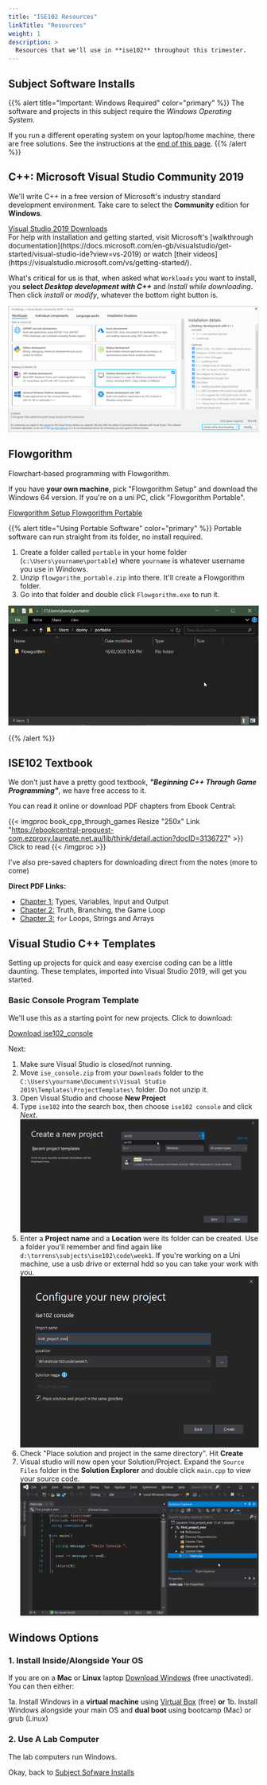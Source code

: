 ```yaml
---
title: "ISE102 Resources"
linkTitle: "Resources"
weight: 1
description: >
  Resources that we'll use in **ise102** throughout this trimester.
---
```


## Subject Software Installs

{{% alert title="Important: Windows Required" color="primary" %}}
The software and projects in this subject require the _Windows Operating System_. 

If you run a different operating system on your laptop/home machine, there are free solutions. See the instructions at the [end of this page](#windows-options).
{{% /alert %}}

## C++: Microsoft Visual Studio Community 2019
We'll write C++ in a free version of Microsoft's industry standard development environment. Take care to select the **Community** edition for **Windows**.
<div class="mx-auto">
	<a class="btn btn-lg btn-primary mr-3 mb-4" href="https://visualstudio.microsoft.com/vs/" target="_blank">
		Visual Studio 2019 Downloads<i class="fas fa-arrow-alt-circle-right ml-2"></i>
	</a>
</div>
For help with installation and getting started, visit Microsoft's [walkthrough documentation](https://docs.microsoft.com/en-gb/visualstudio/get-started/visual-studio-ide?view=vs-2019) or watch [their videos](https://visualstudio.microsoft.com/vs/getting-started/).

What's critical for us is that, when asked what `Workloads` you want to install, you **select _Desktop development with C++_** and _Install while downloading_. Then click _install_ or _modify_, whatever the bottom right button is.

![Desktop development with C++](visual_studio_cpp_desktop.png)

## Flowgorithm

Flowchart-based programming with Flowgorithm.

If you have **your own machine**, pick "Flowgorithm Setup" and download the Windows 64 version.
If you're on a uni PC, click "Flowgorithm Portable".

<div class="mx-auto">
	<a class="btn btn-lg btn-primary mr-3 mb-4" href="http://flowgorithm.org/download/index.htm" target="_blank">
		Flowgorithm Setup<i class="fas fa-arrow-alt-circle-right ml-2"></i>
	</a>
  <a class="btn btn-lg btn-primary mr-3 mb-4" href="flowgorithm_portable.zip" target="_blank">
		Flowgorithm Portable<i class="fas fa-arrow-alt-circle-right ml-2"></i>
	</a>
</div>

{{% alert title="Using Portable Software" color="primary" %}}
Portable software can run straight from its folder, no install required.

1. Create a folder called `portable` in your home folder (`c:\Users\yourname\portable`) where `yourname` is whatever username you use in Windows.
2. Unzip `flowgorithm_portable.zip` into there. It'll create a Flowgorithm folder.
3. Go into that folder and double click `Flowgorithm.exe` to run it.

![](portable_folder_flowgorithm.png)

{{% /alert %}}


## ISE102 Textbook

We don't just have a pretty good textbook, _**"Beginning C++ Through Game Programming"**_, we have free access to it.

You can read it online or download PDF chapters from Ebook Central:

{{< imgproc book_cpp_through_games Resize "250x" Link "https://ebookcentral-proquest-com.ezproxy.laureate.net.au/lib/think/detail.action?docID=3136727" >}}
Click to read
{{< /imgproc >}}

I've also pre-saved chapters for downloading direct from the notes (more to come)

**Direct PDF Links:**
* [Chapter 1:](cpp_through_games_1.pdf) Types, Variables, Input and Output
* [Chapter 2:](cpp_through_games_2.pdf) Truth, Branching, the Game Loop
* [Chapter 3:](cpp_through_games_3.pdf) `for` Loops, Strings and Arrays
 
## Visual Studio C++ Templates

Setting up projects for quick and easy exercise coding can be a little daunting. These templates, imported into Visual Studio 2019, will get you started. 

### Basic Console Program Template

We'll use this as a starting point for new projects. Click to download:

<a class="btn btn-lg btn-primary mr-3 mb-4" href="/torrens/ise102/resources/ise102_console.zip">
  Download ise102_console<i class="fas fa-arrow-alt-circle-right ml-2"></i>
</a>

Next:
1. Make sure Visual Studio is closed/not running.
2. Move `ise_console.zip` from your `Downloads` folder to the `C:\Users\yourname\Documents\Visual Studio 2019\Templates\ProjectTemplates\` folder. Do not unzip it.
3. Open Visual Studio and choose **New Project**
4. Type `ise102` into the search box, then choose `ise102 console` and click _Next_.
![ise102_console](new_project_ise102_console.png)
5. Enter a **Project name** and a **Location** were its folder can be created. Use a folder you'll remember and find again like `d:\torrens\subjects\ise102\code\week1`. If you're working on a Uni machine, use a usb drive or external hdd so you can take your work with you.
![project details](project_setup_vs_2019.png)
6. Check "Place solution and project in the same directory". Hit **Create**
7. Visual studio will now open your Solution/Project. Expand the `Source Files` folder in the **Solution Explorer** and double click `main.cpp` to view your source code.
![Project Open](project_open_main_cpp.png)


## Windows Options

### 1. Install Inside/Alongside Your OS

If you are on a **Mac** or **Linux** laptop [Download Windows](https://www.microsoft.com/en-au/software-download/windows10) (free unactivated). You can then either:

1a. Install Windows in a **virtual machine** using [Virtual Box](https://www.virtualbox.org/wiki/Downloads) (free) **or**
1b. Install Windows alongside your main OS and **dual boot** using bootcamp (Mac) or grub (Linux)

### 2. Use A Lab Computer

The lab computers run Windows.

Okay, back to [Subject Sofware Installs](#subject-software-installs)




<!--
### Text-Mode Game Template

This will add _**ise102 text mode game**_ to your _new project_ window.

_text_mode_game_template.zip_

<a class="btn btn-lg btn-primary mr-3 mb-4" href="/torrens/ise102/resources/text_mode_game_template.zip">
  Download<i class="fas fa-arrow-alt-circle-right ml-2"></i>
</a>

## Starter Projects

**ADD STARTER PROJECTS FOR WEEKLY CODE ALONG**?
-->